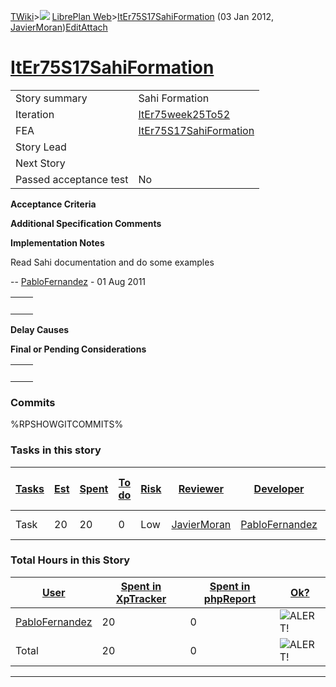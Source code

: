[TWiki](Main_WebHome)&gt;![](/twiki/pub/TWiki/TWikiDocGraphics/web-bg-small.gif) [LibrePlan Web](LibrePlan_WebHome)&gt;[ItEr75S17SahiFormation](LibrePlan_ItEr75S17SahiFormation "Topic revision: 3 (03 Jan 2012 - 13:16:57)") (03 Jan 2012, [JavierMoran](Main_JavierMoran))[Edit](LibrePlan_ItEr75S17SahiFormation?t=1520343681 "Edit this topic text")[Attach](/twiki/bin/attach/LibrePlan/ItEr75S17SahiFormation "Attach an image or document to this topic")  

 [ItEr75S17SahiFormation](LibrePlan_ItEr75S17SahiFormation)
===========================================================

|                        |                                                            |
|------------------------|------------------------------------------------------------|
| Story summary          | Sahi Formation                                             |
| Iteration              | [ItEr75week25To52](LibrePlan_ItEr75week25To52)             |
| FEA                    | [ItEr75S17SahiFormation](LibrePlan_ItEr75S17SahiFormation) |
| Story Lead             |                                                            |
| Next Story             |                                                            |
| Passed acceptance test | No                                                         |

**Acceptance Criteria**

**Additional Specification Comments**

**Implementation Notes**

Read Sahi documentation and do some examples

-- [PabloFernandez](Main_PabloFernandez) - 01 Aug 2011

|     |     |
|-----|-----|
|     |     |

**Delay Causes**

**Final or Pending Considerations**

|     |     |
|-----|-----|
|     |     |

###  Commits

%RPSHOWGITCOMMITS%

###  Tasks in this story

| [Tasks](LibrePlan_ItEr75S17SahiFormation?sortcol=0;table=2;up=0#sorted_table "Sort by this column") | [Est](LibrePlan_ItEr75S17SahiFormation?sortcol=1;table=2;up=0#sorted_table "Sort by this column") | [Spent](LibrePlan_ItEr75S17SahiFormation?sortcol=2;table=2;up=0#sorted_table "Sort by this column") | [To do](LibrePlan_ItEr75S17SahiFormation?sortcol=3;table=2;up=0#sorted_table "Sort by this column") | [Risk](LibrePlan_ItEr75S17SahiFormation?sortcol=4;table=2;up=0#sorted_table "Sort by this column") | [Reviewer](LibrePlan_ItEr75S17SahiFormation?sortcol=5;table=2;up=0#sorted_table "Sort by this column") | [Developer](LibrePlan_ItEr75S17SahiFormation?sortcol=6;table=2;up=0#sorted_table "Sort by this column") | [Task Name](LibrePlan_ItEr75S17SahiFormation?sortcol=7;table=2;up=0#sorted_table "Sort by this column") | [Start Date](LibrePlan_ItEr75S17SahiFormation?sortcol=8;table=2;up=0#sorted_table "Sort by this column") | [Est End Date](LibrePlan_ItEr75S17SahiFormation?sortcol=9;table=2;up=0#sorted_table "Sort by this column") | [End Date](LibrePlan_ItEr75S17SahiFormation?sortcol=10;table=2;up=0#sorted_table "Sort by this column") |
|-----------------------------------------------------------------------------------------------------|---------------------------------------------------------------------------------------------------|-----------------------------------------------------------------------------------------------------|-----------------------------------------------------------------------------------------------------|----------------------------------------------------------------------------------------------------|--------------------------------------------------------------------------------------------------------|---------------------------------------------------------------------------------------------------------|---------------------------------------------------------------------------------------------------------|----------------------------------------------------------------------------------------------------------|------------------------------------------------------------------------------------------------------------|---------------------------------------------------------------------------------------------------------|
| Task                                                                                                | 20                                                                                                | 20                                                                                                  | 0                                                                                                   | Low                                                                                                | [JavierMoran](Main_JavierMoran)                                                                        | [PabloFernandez](Main_PabloFernandez)                                                                   | [Sahi learning](LibrePlan_AnA13S02SahiFormation#TasK1)                                                  |                                                                                                          |                                                                                                            |                                                                                                         |

###  Total Hours in this Story

| [User](LibrePlan_ItEr75S17SahiFormation?sortcol=0;table=3;up=0#sorted_table "Sort by this column") | [Spent in XpTracker](LibrePlan_ItEr75S17SahiFormation?sortcol=1;table=3;up=0#sorted_table "Sort by this column") | [Spent in phpReport](LibrePlan_ItEr75S17SahiFormation?sortcol=2;table=3;up=0#sorted_table "Sort by this column") | [Ok?](LibrePlan_ItEr75S17SahiFormation?sortcol=3;table=3;up=0#sorted_table "Sort by this column") |
|----------------------------------------------------------------------------------------------------|------------------------------------------------------------------------------------------------------------------|------------------------------------------------------------------------------------------------------------------|---------------------------------------------------------------------------------------------------|
| [PabloFernandez](Main_PabloFernandez)                                                              | 20                                                                                                               | 0                                                                                                                | ![ALERT!](/twiki/pub/TWiki/TWikiDocGraphics/warning.gif "ALERT!")                                 |
| Total                                                                                              | 20                                                                                                               | 0                                                                                                                | ![ALERT!](/twiki/pub/TWiki/TWikiDocGraphics/warning.gif "ALERT!")                                 |

------------------------------------------------------------------------
